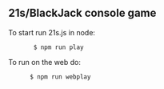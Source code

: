 

21s/BlackJack console game
--------------------------

To start run 21s.js in node: 

           $ npm run play
    
To run on the web do:

          $ npm run webplay
          


